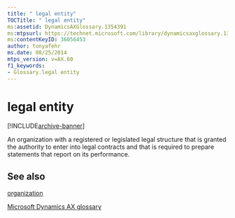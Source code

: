 ```yaml
---
title: " legal entity"
TOCTitle: " legal entity"
ms:assetid: DynamicsAXGlossary.1354391
ms:mtpsurl: https://technet.microsoft.com/library/dynamicsaxglossary.1354391(v=AX.60)
ms:contentKeyID: 36056453
author: tonyafehr
ms.date: 08/25/2014
mtps_version: v=AX.60
f1_keywords:
- Glossary.legal entity
---
```


# legal entity


[!INCLUDE[archive-banner](includes/archive-banner.md)]

An organization with a registered or legislated legal structure that is granted the authority to enter into legal contracts and that is required to prepare statements that report on its performance.

## See also

[organization](organization.md)

[Microsoft Dynamics AX glossary](glossary/microsoft-dynamics-ax-glossary.md)

  


